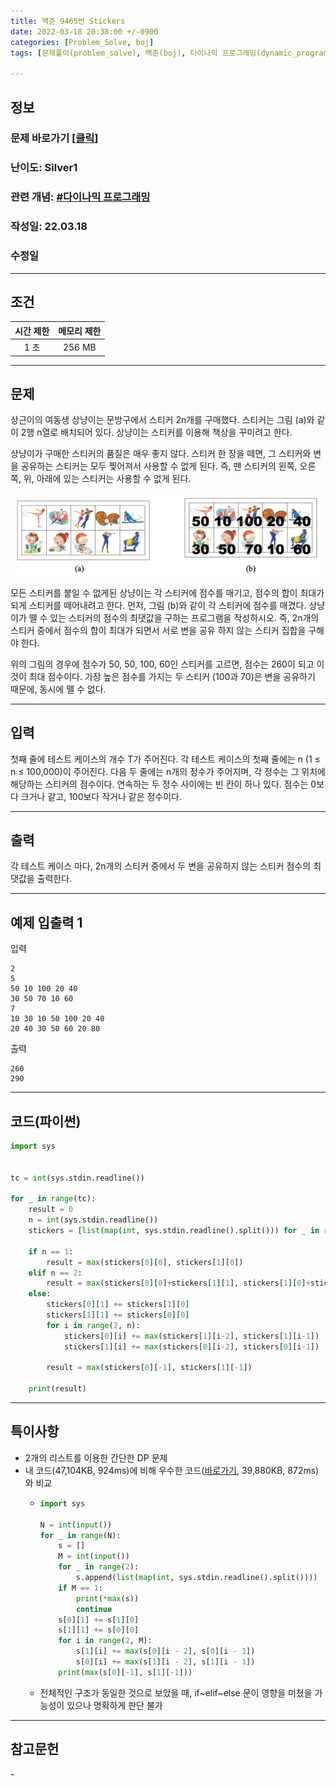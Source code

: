 ```yaml
---
title: 백준 9465번 Stickers
date: 2022-03-18 20:38:00 +/-0900
categories: [Problem_Solve, boj]
tags: [문제풀이(problem_solve), 백준(boj), 다이나믹 프로그래밍(dynamic_programming)]

---
```

## 정보
### 문제 바로가기 [[클릭](https://www.acmicpc.net/problem/9465)]
### 난이도: Silver1
### 관련 개념: [#다이나믹 프로그래밍](https://www.acmicpc.net/problemset?sort=ac_desc&algo=33)
### 작성일: 22.03.18
### 수정일

---
## 조건

시간 제한|메모리 제한
:---:|:---:
1 초|256 MB

---
## 문제
상근이의 여동생 상냥이는 문방구에서 스티커 2n개를 구매했다. 스티커는 그림 (a)와 같이 2행 n열로 배치되어 있다. 상냥이는 스티커를 이용해 책상을 꾸미려고 한다.

상냥이가 구매한 스티커의 품질은 매우 좋지 않다. 스티커 한 장을 떼면, 그 스티커와 변을 공유하는 스티커는 모두 찢어져서 사용할 수 없게 된다. 즉, 뗀 스티커의 왼쪽, 오른쪽, 위, 아래에 있는 스티커는 사용할 수 없게 된다.

![스티커이미지](/assets/img/problem_solve/boj/9465_problem.png)

모든 스티커를 붙일 수 없게된 상냥이는 각 스티커에 점수를 매기고, 점수의 합이 최대가 되게 스티커를 떼어내려고 한다. 먼저, 그림 (b)와 같이 각 스티커에 점수를 매겼다. 상냥이가 뗄 수 있는 스티커의 점수의 최댓값을 구하는 프로그램을 작성하시오. 즉, 2n개의 스티커 중에서 점수의 합이 최대가 되면서 서로 변을 공유 하지 않는 스티커 집합을 구해야 한다.

위의 그림의 경우에 점수가 50, 50, 100, 60인 스티커를 고르면, 점수는 260이 되고 이 것이 최대 점수이다. 가장 높은 점수를 가지는 두 스티커 (100과 70)은 변을 공유하기 때문에, 동시에 뗄 수 없다.

---
## 입력
첫째 줄에 테스트 케이스의 개수 T가 주어진다. 각 테스트 케이스의 첫째 줄에는 n (1 ≤ n ≤ 100,000)이 주어진다. 다음 두 줄에는 n개의 정수가 주어지며, 각 정수는 그 위치에 해당하는 스티커의 점수이다. 연속하는 두 정수 사이에는 빈 칸이 하나 있다. 점수는 0보다 크거나 같고, 100보다 작거나 같은 정수이다. 

---
## 출력
각 테스트 케이스 마다, 2n개의 스티커 중에서 두 변을 공유하지 않는 스티커 점수의 최댓값을 출력한다.

---
## 예제 입출력 1
입력
```
2
5
50 10 100 20 40
30 50 70 10 60
7
10 30 10 50 100 20 40
20 40 30 50 60 20 80
```

출력
```
260
290
```

---
## 코드(파이썬)
```python
import sys


tc = int(sys.stdin.readline())

for _ in range(tc):
    result = 0
    n = int(sys.stdin.readline())
    stickers = [list(map(int, sys.stdin.readline().split())) for _ in range(2)]
    
    if n == 1:
        result = max(stickers[0][0], stickers[1][0])
    elif n == 2:
        result = max(stickers[0][0]+stickers[1][1], stickers[1][0]+stickers[0][1])
    else:
        stickers[0][1] += stickers[1][0]
        stickers[1][1] += stickers[0][0]
        for i in range(2, n):
            stickers[0][i] += max(stickers[1][i-2], stickers[1][i-1])
            stickers[1][i] += max(stickers[0][i-2], stickers[0][i-1])
        
        result = max(stickers[0][-1], stickers[1][-1])
    
    print(result)

```

---
## 특이사항
- 2개의 리스트를 이용한 간단한 DP 문제
- 내 코드(47,104KB, 924ms)에 비해 우수한 코드([바로가기](https://www.acmicpc.net/source/40548228), 39,880KB, 872ms)와 비교
  - ```python
    import sys

    N = int(input())
    for _ in range(N):
        s = []
        M = int(input())
        for _ in range(2):
            s.append(list(map(int, sys.stdin.readline().split())))
        if M == 1:
            print(*max(s))
            continue
        s[0][1] += s[1][0]
        s[1][1] += s[0][0]
        for i in range(2, M):
            s[1][i] += max(s[0][i - 2], s[0][i - 1])
            s[0][i] += max(s[1][i - 2], s[1][i - 1])
        print(max(s[0][-1], s[1][-1]))
    ```
  - 전체적인 구조가 동일한 것으로 보았을 때, if~elif~else 문이 영향을 미쳤을 가능성이 있으나 명확하게 판단 불가

---
## 참고문헌
\-
